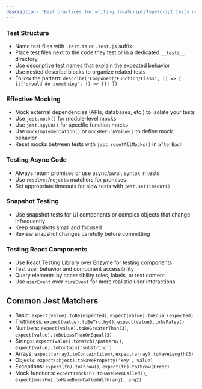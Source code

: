 ```yaml
---
description: 'Best practices for writing JavaScript/TypeScript tests using Jest, including mocking strategies, test structure, and common patterns.'
---
```


### Test Structure
- Name test files with `.test.ts` or `.test.js` suffix
- Place test files next to the code they test or in a dedicated `__tests__` directory
- Use descriptive test names that explain the expected behavior
- Use nested describe blocks to organize related tests
- Follow the pattern: `describe('Component/Function/Class', () => { it('should do something', () => {}) })`

### Effective Mocking
- Mock external dependencies (APIs, databases, etc.) to isolate your tests
- Use `jest.mock()` for module-level mocks
- Use `jest.spyOn()` for specific function mocks
- Use `mockImplementation()` or `mockReturnValue()` to define mock behavior
- Reset mocks between tests with `jest.resetAllMocks()` in `afterEach`

### Testing Async Code
- Always return promises or use async/await syntax in tests
- Use `resolves`/`rejects` matchers for promises
- Set appropriate timeouts for slow tests with `jest.setTimeout()`

### Snapshot Testing
- Use snapshot tests for UI components or complex objects that change infrequently
- Keep snapshots small and focused
- Review snapshot changes carefully before committing

### Testing React Components
- Use React Testing Library over Enzyme for testing components
- Test user behavior and component accessibility
- Query elements by accessibility roles, labels, or text content
- Use `userEvent` over `fireEvent` for more realistic user interactions

## Common Jest Matchers
- Basic: `expect(value).toBe(expected)`, `expect(value).toEqual(expected)`
- Truthiness: `expect(value).toBeTruthy()`, `expect(value).toBeFalsy()`
- Numbers: `expect(value).toBeGreaterThan(3)`, `expect(value).toBeLessThanOrEqual(3)`
- Strings: `expect(value).toMatch(/pattern/)`, `expect(value).toContain('substring')`
- Arrays: `expect(array).toContain(item)`, `expect(array).toHaveLength(3)`
- Objects: `expect(object).toHaveProperty('key', value)`
- Exceptions: `expect(fn).toThrow()`, `expect(fn).toThrow(Error)`
- Mock functions: `expect(mockFn).toHaveBeenCalled()`, `expect(mockFn).toHaveBeenCalledWith(arg1, arg2)`
